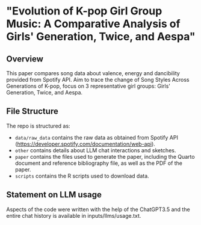 # "Evolution of K-pop Girl Group Music: A Comparative Analysis of Girls' Generation, Twice, and Aespa"


## Overview
This paper compares song data about valence, energy and dancibility provided from Spotify API. Aim to trace the change of Song Styles Across Generations of K-pop, focus on 3 representative girl groups: Girls' Generation, Twice, and Aespa.

## File Structure
The repo is structured as:
-   `data/raw_data` contains the raw data as obtained from Spotify API (https://developer.spotify.com/documentation/web-api).
-   `other` contains details about LLM chat interactions and sketches.
-   `paper` contains the files used to generate the paper, including the Quarto document and reference bibliography file, as well as the PDF of the paper. 
-   `scripts` contains the R scripts used to download data.

## Statement on LLM usage

Aspects of the code were written with the help of the ChatGPT3.5 and the entire chat history is available in inputs/llms/usage.txt.


